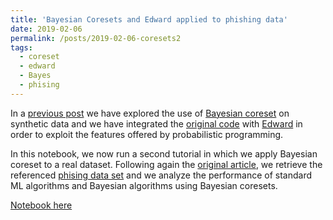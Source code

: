 ```yaml
---
title: 'Bayesian Coresets and Edward applied to phishing data'
date: 2019-02-06
permalink: /posts/2019-02-06-coresets2
tags:
  - coreset
  - edward
  - Bayes
  - phising
---
```


In a [previous post](/posts/2019-01-24-coresets1) we have explored the use of [Bayesian coreset](https://arxiv.org/abs/1710.05053) on synthetic data and we have integrated the [original code](https://github.com/trevorcampbell/bayesian-coresets) with [Edward](http://edwardlib.org/) in order to exploit the features offered by probabilistic programming.

In this notebook, we now run a second tutorial in which we apply Bayesian coreset to a real dataset. Following again the [original article](https://arxiv.org/abs/1710.05053), we retrieve the referenced [phising data set](https://www.csie.ntu.edu.tw/~cjlin/libsvmtools/datasets/binary.html#phishing) and we analyze the performance of standard ML algorithms and Bayesian algorithms using Bayesian coresets.

[Notebook here](https://nbviewer.jupyter.org/github/FMZennaro/BayesianCoresets-Edward/blob/master/2.%20BayesianCoresets%20-%20Example%20with%20Phishing%20Dataset.ipynb)
